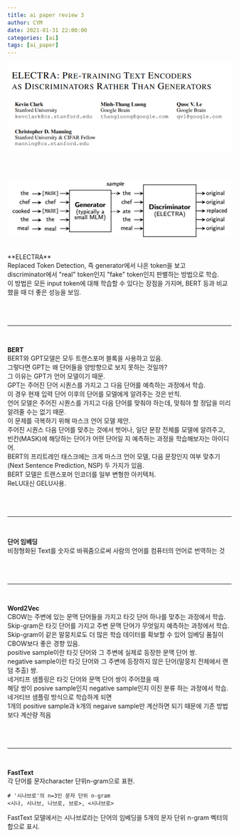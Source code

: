 ```yaml
---
title: ai paper review 3
author: CYM
date: 2021-01-31 22:00:00
categories: [ai]
tags: [ai_paper]
---
```


![img](https://github.com/cym-2/cym-2.github.io/blob/main/assets/img/posts/ap3/001.PNG?raw=true)

<br>
<br>

![img](https://github.com/cym-2/cym-2.github.io/blob/main/assets/img/posts/ap3/002.png?raw=true)

<br>
**ELECTRA**<br>
Replaced Token Detection, 즉 generator에서 나온 token을 보고<br>
discriminator에서 "real" token인지 "fake" token인지 판별하는 방법으로 학습.<br> 
이 방법은 모든 input token에 대해 학습할 수 있다는 장점을 가지며, BERT 등과 비교했을 때 더 좋은 성능을 보임.<br>
<br>
<br>
<br>

---

<br>

**BERT**<br>
BERT와 GPT모델은 모두 트랜스포머 블록을 사용하고 있음.<br>
그렇다면 GPT는 왜 단어들을 양방향으로 보지 못하는 것일까?<br>
그 이유는 GPT가 언어 모델이기 때문.<br>
GPT는 주어진 단어 시퀀스를 가지고 그 다음 단어를 예측하는 과정에서 학습.<br>
이 경우 현재 입력 단어 이후의 단어를 모델에게 알려주는 것은 반칙.<br>
언어 모델은 주어진 시퀀스를 가지고 다음 단어를 맞춰야 하는데, 맞춰야 할 정답을 미리 알려줄 수는 없기 때문.<br>
이 문제를 극복하기 위해 마스크 언어 모델 제안.<br>
주어진 시퀀스 다음 단어를 맞추는 것에서 벗어나, 일단 문장 전체를 모델에 알려주고,<br>
빈칸(MASK)에 해당하는 단어가 어떤 단어일 지 예측하는 과정을 학습해보자는 아이디어.<br>
BERT의 프리트레인 태스크에는 크게 마스크 언어 모델, 다음 문장인지 여부 맞추기(Next Sentence Prediction, NSP) 두 가지가 있음.<br>
BERT 모델은 트랜스포머 인코더를 일부 변형한 아키텍처.<br>
ReLU대신 GELU사용.<br>
<br>
<br>
<br>

---

<br>

**단어 임베딩**<br>
비정형화된 Text를 숫자로 바꿔줌으로써 사람의 언어를 컴퓨터의 언어로 번역하는 것<br>
<br>
<br>
<br>

---

<br>

**Word2Vec**<br>
CBOW는 주변에 있는 문맥 단어들을 가지고 타깃 단어 하나를 맞추는 과정에서 학습.<br>
Skip-gram은 타깃 단어를 가지고 주변 문맥 단어가 무엇일지 예측하는 과정에서 학습.<br>
Skip-gram이 같은 말뭉치로도 더 많은 학습 데이터를 확보할 수 있어 임베딩 품질이 CBOW보다 좋은 경향 있음.<br>
positive sample이란 타깃 단어와 그 주변에 실제로 등장한 문맥 단어 쌍.<br>
negative sample이란 타깃 단어와 그 주변에 등장하지 않은 단어(말뭉치 전체에서 랜덤 추출) 쌍.<br>
네거티프 샘플링은 타깃 단어와 문맥 단어 쌍이 주어졌을 때<br> 
해당 쌍이 posive sample인지 negative sample인지 이진 분류 하는 과정에서 학습.<br>
네거티브 샘플링 방식으로 학습하게 되면 <br>
1개의 positive sample과 k개의 negaive sample만 계산하면 되기 때문에 기존 방법보다 계산량 적음<br> 
<br>
<br>
<br>

---

<br>

**FastText**<br>
각 단어를 문자character 단위n-gram으로 표현.<br>

```
# '시나브로'의 n=3인 문자 단위 n-gram
<시나, 시나브, 나브로, 브로>, <시나브로>
```

FastText 모델에서는 시나브로라는 단어의 임베딩을 5개의 문자 단위 n-gram 벡터의 합으로 표시.<br>
